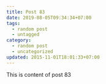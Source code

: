 ```yaml
---
title: Post 83
date: 2019-08-05T09:34:34+07:00
tags:
  - random post
  - untagged
category:
  - random post
  - uncategorized
updated: 2015-11-01T18:01:33+07:00
---
```

This is content of post 83